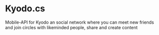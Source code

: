 # Kyodo.cs
Mobile-API for Kyodo an social network where you can meet new friends and join circles with likeminded people, share and create content
